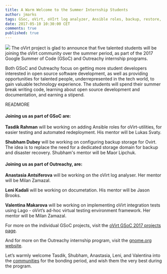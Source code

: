 ```yaml
---
title: A Warm Welcome to the Summer Internship Students
author: jmarks
tags: GSoc, oVirt, oVIrt log analyzer, Ansible roles, backup, restore, storage, Lago
date: 2017-05-10 10:30:00 CET
comments: true
published: true
---
```

![](/images/ovirt-gsoc-logo.png) The oVirt project is glad to announce that five talented students will be joining the oVirt community over the summer period, as part of the 2017 Google Summer of Code (GSoC) and Outreachy internship programs.

Both GSoC and Outreachy focus on getting more student developers interested in open source software development, as well as providing opportunities for talented people, underrepresented in the tech world, to gain valuable technology experience. The students will spend their summer break writing code, learning about open source development and documentation, and earning a stipend.  

READMORE

#### Joining us as part of GSoC are:

**Tasdik Rahman** will be working on adding Ansible roles for oVirt-utilities, for easier testing and automated redeployment. His mentor will be Lukas Svaty.

**Shubham Dubey** will be working on configuring backup storage for Ovirt. The idea is to replace the need for a dedicated storage domain for backup and disaster recovery.  Shubham's mentor will be Maor Lipchuk.

#### Joining us as part of Outreachy, are:

**Anastasia Antsiferova** will be working on the oVirt log analyser. Her mentor will be Milan Zamazal.

**Leni Kadali** will be working on documetation. His mentor will be Jason Brooks.

**Valentina Makarova** will be working on implementing oVirt integration tests using Lago - oVirt’s ad-hoc virtual testing environment framework. Her mentor will be Milan Zamazal.

For more on the individual GSoC projects, visit the [oVirt GSoC 2017 projects page](https://summerofcode.withgoogle.com/organizations/5668068689707008/#!).

And for more on the Outreachy internship program, visit  the [gnome.org website](https://wiki.gnome.org/Outreachy/2017/MayAugust#oVirt).

Let’s warmly welcome Tasdik, Shubham, Anastasia, Leni, and Valentina into the [communities](http://write.flossmanuals.net/gsoc-mentoring/community-basics/) for the bonding period, and wish them the very best during the program.
